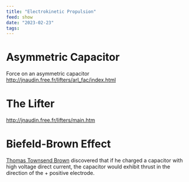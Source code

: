 ```yaml
---
title: "Electrokinetic Propulsion"
feed: show
date: "2023-02-23"
tags: 
---
```


# Asymmetric Capacitor
Force on an asymmetric capacitor
http://jnaudin.free.fr/lifters/arl_fac/index.html 

# The Lifter
http://jnaudin.free.fr/lifters/main.htm 

# Biefeld-Brown Effect
 [Thomas Townsend Brown](http://en.wikipedia.org/wiki/Thomas_Townsend_Brown) discovered that if he charged a capacitor with high voltage direct current, the capacitor would exhibit thrust in the direction of the + positive electrode.

